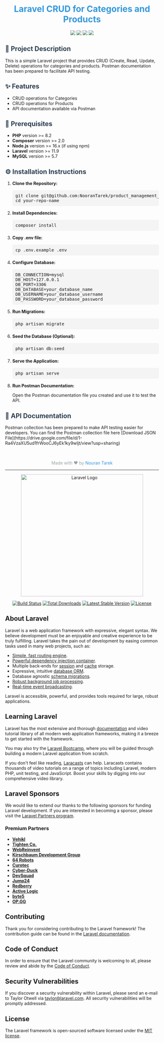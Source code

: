 <h1 style="text-align: center; color: #3498db;">Laravel CRUD for Categories and Products</h1>

<p align="center">
    <img src="https://img.shields.io/badge/Laravel-10.x-red?style=flat-square">
    <img src="https://img.shields.io/badge/PHP-%3E=8.1-blue?style=flat-square">
    <img src="https://img.shields.io/badge/Composer-%3E=2.0-green?style=flat-square">
    <img src="https://img.shields.io/badge/MySQL-%3E=5.7-blue?style=flat-square">
</p>

<h2 style="color: #2c3e50;">📄 Project Description</h2>
<p>This is a simple Laravel project that provides CRUD (Create, Read, Update, Delete) operations for categories and products. Postman documentation has been prepared to facilitate API testing.</p>

<h2 style="color: #2c3e50;">✨ Features</h2>
<ul>
    <li>CRUD operations for Categories</li>
    <li>CRUD operations for Products</li>
    <li>API documentation available via Postman</li>
</ul>

<h2 style="color: #2c3e50;">🚀 Prerequisites</h2>
<ul>
    <li><strong>PHP</strong> version >= 8.2</li>
    <li><strong>Composer</strong> version >= 2.0</li>
    <li><strong>Node.js</strong> version >= 16.x (if using npm)</li>
    <li><strong>Laravel</strong> version >= 11.9</li>
    <li><strong>MySQL</strong> version >= 5.7 </li>
</ul>

<h2 style="color: #2c3e50;">⚙️ Installation Instructions</h2>
<ol>
    <li><strong>Clone the Repository:</strong>
        <pre style="background: #f4f4f4; padding: 10px; border-radius: 5px;">git clone git@github.com:NooranTarek/product_management_Laravel.git
cd your-repo-name</pre>
    </li>
    <li><strong>Install Dependencies:</strong>
        <pre style="background: #f4f4f4; padding: 10px; border-radius: 5px;">composer install</pre>
    </li>
    <li><strong>Copy .env file:</strong>
        <pre style="background: #f4f4f4; padding: 10px; border-radius: 5px;">cp .env.example .env</pre>
    </li>
    <li><strong>Configure Database:</strong>
        <pre style="background: #f4f4f4; padding: 10px; border-radius: 5px;">DB_CONNECTION=mysql
DB_HOST=127.0.0.1
DB_PORT=3306
DB_DATABASE=your_database_name
DB_USERNAME=your_database_username
DB_PASSWORD=your_database_password</pre>
    </li>
    <li><strong>Run Migrations:</strong>
        <pre style="background: #f4f4f4; padding: 10px; border-radius: 5px;">php artisan migrate</pre>
    </li>
    <li><strong>Seed the Database (Optional):</strong>
        <pre style="background: #f4f4f4; padding: 10px; border-radius: 5px;">php artisan db:seed</pre>
    </li>
    <li><strong>Serve the Application:</strong>
        <pre style="background: #f4f4f4; padding: 10px; border-radius: 5px;">php artisan serve</pre>
    </li>
    <li><strong>Run Postman Documentation:</strong>
        <p>Open the Postman documentation file you created and use it to test the API.</p>
    </li>
</ol>

<h2 style="color: #2c3e50;">📑 API Documentation</h2>
<p>Postman collection has been prepared to make API testing easier for developers. You can find the Postman collection file here [Download JSON File](https://drive.google.com/file/d/1-Ra4VzaXU5ud1frWooCJ6yEk1ky9wIjt/view?usp=sharing)
</p>


<footer style="text-align: center; padding-top: 20px;">
    <p style="color: #95a5a6;">Made with ❤️ by <a href="https://github.com/username" style="color: #3498db; text-decoration: none;">Nouran Tarek</a></p>
</footer>


_____________________________________________________________________________________________________
<p align="center"><a href="https://laravel.com" target="_blank"><img src="https://raw.githubusercontent.com/laravel/art/master/logo-lockup/5%20SVG/2%20CMYK/1%20Full%20Color/laravel-logolockup-cmyk-red.svg" width="400" alt="Laravel Logo"></a></p>

<p align="center">
<a href="https://github.com/laravel/framework/actions"><img src="https://github.com/laravel/framework/workflows/tests/badge.svg" alt="Build Status"></a>
<a href="https://packagist.org/packages/laravel/framework"><img src="https://img.shields.io/packagist/dt/laravel/framework" alt="Total Downloads"></a>
<a href="https://packagist.org/packages/laravel/framework"><img src="https://img.shields.io/packagist/v/laravel/framework" alt="Latest Stable Version"></a>
<a href="https://packagist.org/packages/laravel/framework"><img src="https://img.shields.io/packagist/l/laravel/framework" alt="License"></a>
</p>

## About Laravel

Laravel is a web application framework with expressive, elegant syntax. We believe development must be an enjoyable and creative experience to be truly fulfilling. Laravel takes the pain out of development by easing common tasks used in many web projects, such as:

- [Simple, fast routing engine](https://laravel.com/docs/routing).
- [Powerful dependency injection container](https://laravel.com/docs/container).
- Multiple back-ends for [session](https://laravel.com/docs/session) and [cache](https://laravel.com/docs/cache) storage.
- Expressive, intuitive [database ORM](https://laravel.com/docs/eloquent).
- Database agnostic [schema migrations](https://laravel.com/docs/migrations).
- [Robust background job processing](https://laravel.com/docs/queues).
- [Real-time event broadcasting](https://laravel.com/docs/broadcasting).

Laravel is accessible, powerful, and provides tools required for large, robust applications.

## Learning Laravel

Laravel has the most extensive and thorough [documentation](https://laravel.com/docs) and video tutorial library of all modern web application frameworks, making it a breeze to get started with the framework.

You may also try the [Laravel Bootcamp](https://bootcamp.laravel.com), where you will be guided through building a modern Laravel application from scratch.

If you don't feel like reading, [Laracasts](https://laracasts.com) can help. Laracasts contains thousands of video tutorials on a range of topics including Laravel, modern PHP, unit testing, and JavaScript. Boost your skills by digging into our comprehensive video library.

## Laravel Sponsors

We would like to extend our thanks to the following sponsors for funding Laravel development. If you are interested in becoming a sponsor, please visit the [Laravel Partners program](https://partners.laravel.com).

### Premium Partners

- **[Vehikl](https://vehikl.com/)**
- **[Tighten Co.](https://tighten.co)**
- **[WebReinvent](https://webreinvent.com/)**
- **[Kirschbaum Development Group](https://kirschbaumdevelopment.com)**
- **[64 Robots](https://64robots.com)**
- **[Curotec](https://www.curotec.com/services/technologies/laravel/)**
- **[Cyber-Duck](https://cyber-duck.co.uk)**
- **[DevSquad](https://devsquad.com/hire-laravel-developers)**
- **[Jump24](https://jump24.co.uk)**
- **[Redberry](https://redberry.international/laravel/)**
- **[Active Logic](https://activelogic.com)**
- **[byte5](https://byte5.de)**
- **[OP.GG](https://op.gg)**

## Contributing

Thank you for considering contributing to the Laravel framework! The contribution guide can be found in the [Laravel documentation](https://laravel.com/docs/contributions).

## Code of Conduct

In order to ensure that the Laravel community is welcoming to all, please review and abide by the [Code of Conduct](https://laravel.com/docs/contributions#code-of-conduct).

## Security Vulnerabilities

If you discover a security vulnerability within Laravel, please send an e-mail to Taylor Otwell via [taylor@laravel.com](mailto:taylor@laravel.com). All security vulnerabilities will be promptly addressed.

## License

The Laravel framework is open-sourced software licensed under the [MIT license](https://opensource.org/licenses/MIT).
